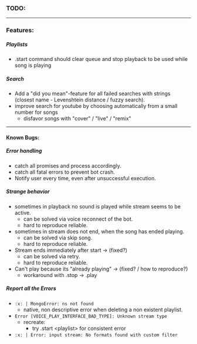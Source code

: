 ### **TODO:** ###

---

### Features: ###

##### Playlists #####
- .start command should clear queue and stop playback to be used while song is playing

##### Search #####
- Add a "did you mean"-feature for all failed searches with strings (closest name - Levenshtein distance / fuzzy search).
- improve search for youtube by choosing automatically from a small number for songs
	- disfavor songs with "cover" / "live" / "remix"

---

#### Known Bugs: ####

##### Error handling #####
- catch all promises and process accordingly.
- catch all fatal errors to prevent bot crash.
- Notify user every time, even after unsuccessful execution.

##### Strange behavior #####
- sometimes in playback no sound is played while stream seems to be active.
	- can be solved via voice reconnect of the bot.
	- hard to reproduce reliable.
- sometimes in stream does not end, when the song has ended playing.
	- can be solved via skip song.
	- hard to reproduce reliable.
- Stream ends immediately after start -> (fixed?)
	- can be solved via retry.
	- hard to reproduce reliable.
- Can't play because its "already playing" -> (fixed? / how to reproduce?)
	- workaround with .stop -> .play

##### Report all the Errors ####
- `:x: | MongoError: ns not found`
  - native, non descriptive error when deleting a non existent playlist.
- `Error [VOICE_PLAY_INTERFACE_BAD_TYPE]: Unknown stream type`
	- recreate:
		- try .start &lt;playlist&gt; for consistent error
- `:x: | Error: input stream: No formats found with custom filter`